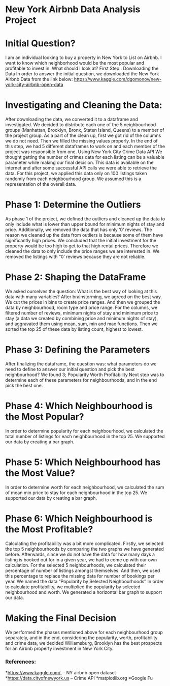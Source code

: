 # New York Airbnb Data Analysis Project

# Initial Question?
I am an individual looking to buy a property in New York to List on Airbnb. I want to know which neighborhood would be the most popular and profitable to invest in. What should I look at? 
First Step : Downloading the Data
In order to answer the initial question, we downloaded the New York Airbnb Data from the link below:
https://www.kaggle.com/dgomonov/new-york-city-airbnb-open-data

# Investigating and Cleaning the Data:
After downloading the data, we converted it to a dataframe and investigated. We decided to distribute each one of the 5 neighbourhood groups (Manhattan, Brooklyn, Bronx, Staten Island, Queens) to a member of the project group. 
As a part of the clean up, first we got rid of the columns we do not need. Then we filled the missing values properly. 
In the end of this step, we had 5 different dataframes to work on and each member of the project was responsible from one. 
Using New York City Crime Data API
We thought getting the number of crimes data for each listing can be a valuable parameter while making our final decision. This data is available on the internet and after some successful API calls we were able to retrieve the data. 
For this project, we applied this data only on 100 listings taken randomly from each neighbourhood group. We assumed this is a representation of the overall data.

# Phase 1: Determine the Outliers
As phase 1 of the project, we defined the outliers and cleaned up the data to only include what is lower than upper bound for minimum nights of stay and price.
Additionally, we removed the data that has only ‘0’ reviews.
The reason we cleaned up the data from outliers is because some of them have significantly high prices. We concluded that the initial investment for the property would be too high to get to that high rental prices. Therefore we cleaned the data to only include the price ranges we are interested in. 
We removed the listings with “0’ reviews because they are not reliable.

# Phase 2: Shaping the DataFrame
We asked ourselves the question: What is the best way of looking at this data with many variables?
After brainstorming, we agreed on the best way. We cut the prices in bins to create price ranges. And then we grouped the data by neighbourhood, room type and price range.
For the columns, we filtered number of reviews, minimum nights of stay and minimum price to stay (a data we created by combining price and minimum nights of stay), and aggravated them using mean, sum, min and max functions. 
Then we sorted the top 25 of these data by listing count, highest to lowest. 

# Phase 3: Defining the Parameters
After finalizing the dataframe, the question was: what parameters do we need to define to answer our initial question and pick the best neighbourhood?
We found 3;
Popularity
Worth
Profitability
Next step was to determine each of these parameters for neighbourhoods, and in the end pick the best one. 
# Phase 4: Which Neighbourhood is the Most Popular?
In order to determine popularity for each neighbourhood, we calculated the total number of listings for each neighbourhood in the top 25. 
We supported our data by creating a bar graph.

# Phase 5: Which Neighbourhood has the Most Value?
In order to determine worth for each neighbourhood, we calculated the sum of mean min price to stay for each neighbourhood in the top 25.
We supported our data by creating a bar graph.

# Phase 6: Which Neighbourhood is the Most Profitable?
Calculating the profitability was a bit more complicated. Firstly, we selected the top 5 neighbourhoods by comparing the two graphs we have generated before. 
Afterwards, since we do not have the data for how many days a listing is booked out for in a given year, we had to come up with our own calculation. 
For the selected 5 neighbourhoods, we calculated their percentage of number of listings amongst themselves. And then, we used this percentage to replace the missing data for number of bookings per year. We named the data “Popularity by Selected Neighbourhoods”
In order to calculate profitability, we multiplied the popularity by selected neighbourhood and worth. We generated a horizontal bar graph to support our data. 

# Making the Final Decision
We performed the phases mentioned above for each neighbourhood group separately, and in the end, considering the popularity, worth, profitability and crime data, we decided Williamsburg, Brooklyn has the best prospects for an Airbnb property investment in New York City.



### References: 
*https://www.kaggle.com/  - NY airbnb open dataset
*https://data.cityofnewyork.us – Crime API
*matplotlib.org
*Google Fu
